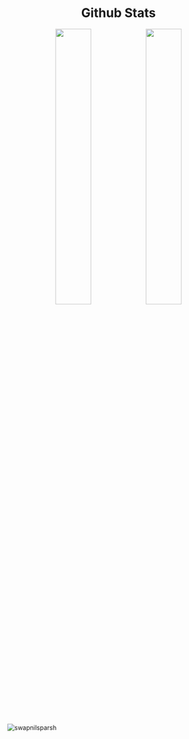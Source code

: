 
<!---
piyushL337/piyushL337 is a ✨ special ✨ repository because its `README.md` (this file) appears on your GitHub profile.
You can click the Preview link to take a look at your changes.
--->

<h1 align="center">Github Stats</h1>
 <div align="center" >
<img width="40%" src="https://github-readme-stats.vercel.app/api?username=piyushl337&show_icons=true"> <img width="40%" src="https://github-readme-stats.vercel.app/api/top-langs/?username=rohan-kulkarni-25&layout=compact">
</div> 

<p align="left"> <img src="https://komarev.com/ghpvc/?username=piyushl337&label=Profile+Views" alt="swapnilsparsh" /> </p>

